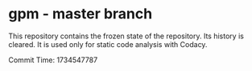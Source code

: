 # gpm - master branch

This repository contains the frozen state of the repository.
Its history is cleared. It is used only for static code
analysis with Codacy.

Commit Time: 1734547787